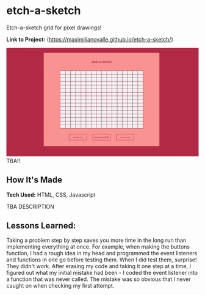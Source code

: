 # etch-a-sketch
Etch-a-sketch grid for pixel drawings!

**Link to Project:** (https://maximilianovalle.github.io/etch-a-sketch/)

![](demo.gif) TBA!!

## How It's Made

**Tech Used:** HTML, CSS, Javascript

TBA DESCRIPTION

## Lessons Learned:

Taking a problem step by step saves you more time in the long run than implementing everything at once. For example, when making the buttons function, I had a rough idea in my head and programmed the event listeners and functions in one go before testing them. When I did test them, surprise! They didn't work. After erasing my code and taking it one step at a time, I figured out what my initial mistake had been - I coded the event listener into a function that was never called. The mistake was so obvious that I never caught on when checking my first attempt.